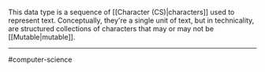 This data type is a sequence of [[Character (CS)|characters]] used to represent text. Conceptually, they're a single unit of text, but in technicality, are structured collections of characters that may or may not be [[Mutable|mutable]].

---
#computer-science 
